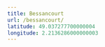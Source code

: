 ```yaml
---
title: Bessancourt
url: /bessancourt/
latitude: 49.037277700000004
longitude: 2.2136286000000003
---
```

